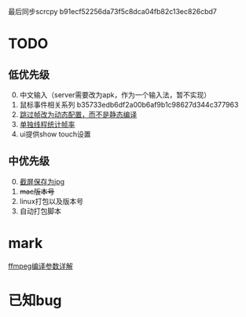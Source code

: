 最后同步scrcpy b91ecf52256da73f5c8dca04fb82c13ec826cbd7

# TODO
## 低优先级
0. 中文输入（server需要改为apk，作为一个输入法，暂不实现）
1. 鼠标事件相关系列 b35733edb6df2a00b6af9b1c98627d344c377963
2. [跳过帧改为动态配置，而不是静态编译](https://github.com/Genymobile/scrcpy/commit/ebccb9f6cc111e8acfbe10d656cac5c1f1b744a0)
3. [单独线程统计帧率](https://github.com/Genymobile/scrcpy/commit/e2a272bf99ecf48fcb050177113f903b3fb323c4)
4. ui提供show touch设置

## 中优先级
0. [截屏保存为jpg](https://blog.csdn.net/m0_37684310/article/details/77950390)
1. ~~mac版本号~~
2. linux打包以及版本号
3. 自动打包脚本

# mark
[ffmpeg编译参数详解](https://www.cnblogs.com/wainiwann/p/4204230.html)

# 已知bug

